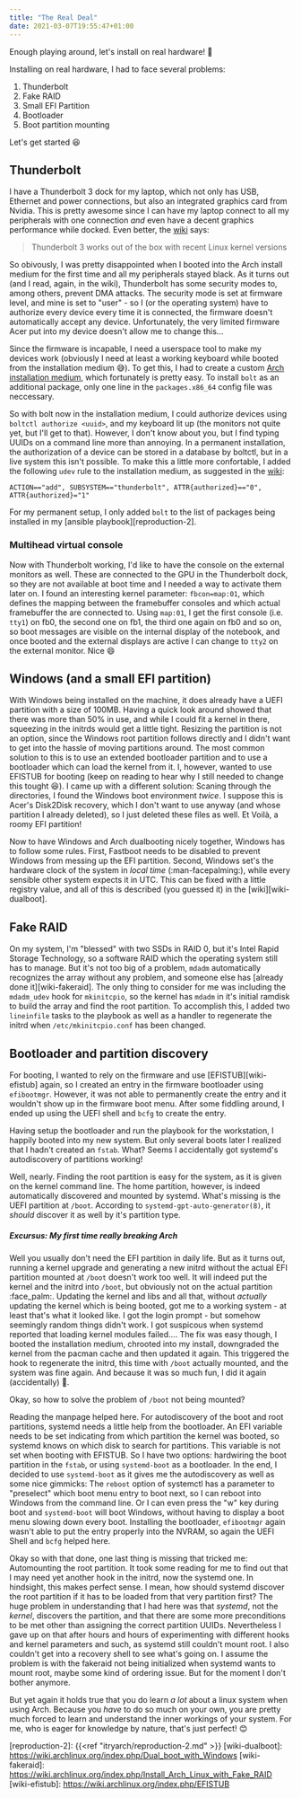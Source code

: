 ```yaml
---
title: "The Real Deal"
date: 2021-03-07T19:55:47+01:00
---
```


Enough playing around, let's install on real hardware! :muscle:
<!--more-->

Installing on real hardware, I had to face several problems:

1. Thunderbolt
1. Fake RAID
1. Small EFI Partition
1. Bootloader
1. Boot partition mounting

Let's get started :laughing:

## Thunderbolt

I have a Thunderbolt 3 dock for my laptop, which not only has USB, Ethernet and power connections, but also an integrated graphics card from Nvidia.
This is pretty awesome since I can have my laptop connect to all my peripherals with one connection *and* even have a decent graphics performance while docked.
Even better, the [wiki][wiki-tb] says:
> Thunderbolt 3 works out of the box with recent Linux kernel versions

So obivously, I was pretty disappointed when I booted into the Arch install medium for the first time and all my peripherals stayed black.
As it turns out (and I read, again, in the wiki), Thunderbolt has some security modes to, among others, prevent DMA attacks.
The security mode is set at firmware level, and mine is set to "user" - so I (or the operating system) have to authorize every device every time it is connected, the firmware doesn't automatically accept any device.
Unfortunately, the very limited firmware Acer put into my device doesn't allow me to change this...

Since the firmware is incapable, I need a userspace tool to make my devices work (obviously I need at least a working keyboard while booted from the installation medium :sweat_smile:).
To get this, I had to create a custom [Arch installation medium][wiki-archiso], which fortunately is pretty easy.
To install `bolt` as an additional package, only one line in the `packages.x86_64` config file was neccessary.

So with bolt now in the installation medium, I could authorize devices using `boltctl authorize <uuid>`, and my keyboard lit up (the monitors not quite yet, but I'll get to that).
However, I don't know about you, but I find typing UUIDs on a command line more than annoying.
In a permanent installation, the authorization of a device can be stored in a database by boltctl, but in a live system this isn't possible.
To make this a little more confortable, I added the following `udev` rule to the installation medium, as suggested in the [wiki][wiki-tb]:
```
ACTION=="add", SUBSYSTEM=="thunderbolt", ATTR{authorized}=="0", ATTR{authorized}="1"
```

For my permanent setup, I only added `bolt` to the list of packages being installed in my [ansible playbook][reproduction-2].

### Multihead virtual console

Now with Thunderbolt working, I'd like to have the console on the external monitors as well.
These are connected to the GPU in the Thunderbolt dock, so they are not available at boot time and I needed a way to activate them later on.
I found an interesting kernel parameter: `fbcon=map:01`, which defines the mapping between the framebuffer consoles and which actual framebuffer the are connected to.
Using `map:01`, I get the first console (i.e. `tty1`) on fb0, the second one on fb1, the third one again on fb0 and so on, so boot messages are visible on the internal display of the notebook, and once booted and the external displays are active I can change to `tty2` on the external monitor.
Nice :smile:

## Windows (and a small EFI partition)

With Windows being installed on the machine, it does already have a UEFI partition with a size of 100MB.
Having a quick look around showed that there was more than 50% in use, and while I could fit a kernel in there, squeezing in the initrds would get a little tight.
Resizing the partition is not an option, since the Windows root partition follows directly and I didn't want to get into the hassle of moving partitions around.
The most common solution to this is to use an extended bootloader partition and to use a bootloader which can load the kernel from it.
I, however, wanted to use EFISTUB for booting (keep on reading to hear why I still needed to change this tought :laughing:).
I came up with a different solution:
Scaning through the directories, I found the Windows boot environment *twice*.
I suppose this is Acer's Disk2Disk recovery, which I don't want to use anyway (and whose partition I already deleted), so I just deleted these files as well.
Et Voilà, a roomy EFI partition!

Now to have Windows and Arch dualbooting nicely together, Windows has to follow some rules.
First, Fastboot needs to be disabled to prevent Windows from messing up the EFI partition.
Second, Windows set's the hardware clock of the system in *local time* (:man-facepalming:), while every sensible other system expects it in UTC.
This can be fixed with a little registry value, and all of this is described (you guessed it) in the [wiki][wiki-dualboot].

## Fake RAID

On my system, I'm "blessed" with two SSDs in RAID 0, but it's Intel Rapid Storage Technology, so a software RAID which the operating system still has to manage.
But it's not too big of a problem, `mdadm` automatically recognizes the array without any problem, and someone else has [already done it][wiki-fakeraid].
The only thing to consider for me was including the `mdadm_udev` hook for `mkinitcpio`, so the kernel has `mdadm` in it's initial ramdisk to build the array and find the root partition.
To accomplish this, I added two `lineinfile` tasks to the playbook as well as a handler to regenerate the initrd when `/etc/mkinitcpio.conf` has been changed.

## Bootloader and partition discovery

For booting, I wanted to rely on the firmware and use [EFISTUB][wiki-efistub] again, so I created an entry in the firmware bootloader using `efibootmgr`.
However, it was not able to permanently create the entry and it wouldn't show up in the firmware boot menu.
After some fiddling around, I ended up using the UEFI shell and `bcfg` to create the entry.

Having setup the bootloader and run the playbook for the workstation, I happily booted into my new system.
But only several boots later I realized that I hadn't created an `fstab`. What?
Seems I accidentally got systemd's autodiscovery of partitions working!

Well, nearly.
Finding the root partition is easy for the system, as it is given on the kernel command line.
The home partition, however, is indeed automatically discovered and mounted by systemd.
What's missing is the UEFI partition at `/boot`.
According to `systemd-gpt-auto-generator(8)`, it *should* discover it as well by it's partition type.

##### Excursus: My first time really breaking Arch

Well you usually don't need the EFI partition in daily life.
But as it turns out, running a kernel upgrade and generating a new initrd without the actual EFI partition mounted at `/boot` doesn't work too well.
It will indeed put the kernel and the initrd into `/boot`, but obviously not on the actual partition :face_palm:.
Updating the kernel and libs and all that, without *actually* updating the kernel which is being booted, got me to a working system - at least that's what it looked like.
I got the login prompt - but somehow seemingly random things didn't work.
I got suspicous when systemd reported that loading kernel modules failed....
The fix was easy though, I booted the installation medium, chrooted into my install, downgraded the kernel from the pacman cache and then updated it again. This triggered the hook to regenerate the initrd, this time with `/boot` actually mounted, and the system was fine again. And because it was so much fun, I did it again (accidentally) :see_no_evil:.

Okay, so how to solve the problem of `/boot` not being mounted?

Reading the manpage helped here. For autodiscovery of the boot and root partitions, systemd needs a little help from the bootloader.
An EFI variable needs to be set indicating from which partition the kernel was booted, so systemd knows on which disk to search for partitions.
This variable is not set when booting with EFISTUB.
So I have two options: hardwiring the boot partition in the `fstab`, or using `systemd-boot` as a bootloader.
In the end, I decided to use `systemd-boot` as it gives me the autodiscovery as well as some nice gimmicks:
The `reboot` option of systemctl has a parameter to "preselect" which boot menu entry to boot next, so I can reboot into Windows from the command line.
Or I can even press the "w" key during boot and `systemd-boot` will boot Windows, without having to display a boot menu slowing down every boot.
Installing the bootloader, `efibootmgr` again wasn't able to put the entry properly into the NVRAM, so again the UEFI Shell and `bcfg` helped here.

Okay so with that done, one last thing is missing that tricked me:
Automounting the root partition.
It took some reading for me to find out that I may need yet another hook in the initrd, now the systemd one.
In hindsight, this makes perfect sense. I mean, how should systemd discover the root partition if it has to be loaded from that very partition first?
The huge problem in understanding that I had here was that *systemd*, not the *kernel*, discovers the partition, and that there are some more preconditions to be met other than assigning the correct partition UUIDs.
Nevertheless I gave up on that after hours and hours of experimenting with different hooks and kernel parameters and such, as systemd still couldn't mount root.
I also couldn't get into a recovery shell to see what's going on.
I assume the problem is with the fakeraid not being initialized when systemd wants to mount root, maybe some kind of ordering issue. But for the moment I don't bother anymore.

But yet again it holds true that you do learn *a lot* about a linux system when using Arch.
Because you *have* to do so much on your own, you are pretty much forced to learn and understand the inner workings of your system.
For me, who is eager for knowledge by nature, that's just perfect! :blush:



[wiki-tb]: https://wiki.archlinux.org/index.php/Thunderbolt
[wiki-archiso]: https://wiki.archlinux.org/index.php/Archiso
[reproduction-2]: {{<ref "itryarch/reproduction-2.md" >}}
[wiki-dualboot]: https://wiki.archlinux.org/index.php/Dual_boot_with_Windows
[wiki-fakeraid]: https://wiki.archlinux.org/index.php/Install_Arch_Linux_with_Fake_RAID
[wiki-efistub]: https://wiki.archlinux.org/index.php/EFISTUB
